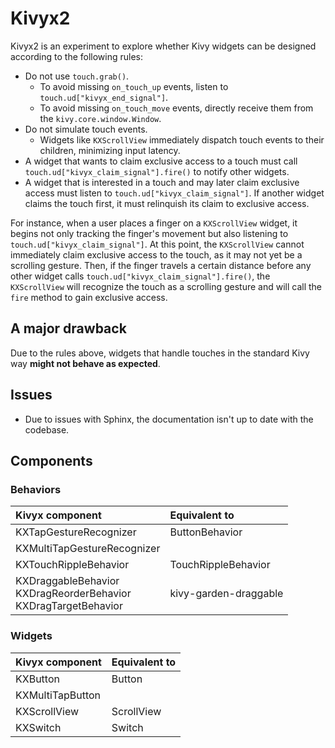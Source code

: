 # Kivyx2

Kivyx2 is an experiment to explore whether Kivy widgets can be designed according to the following rules:

- Do not use `touch.grab()`.
  - To avoid missing `on_touch_up` events, listen to `touch.ud["kivyx_end_signal"]`.
  - To avoid missing `on_touch_move` events, directly receive them from the `kivy.core.window.Window`.
- Do not simulate touch events.  
  - Widgets like `KXScrollView` immediately dispatch touch events to their children, minimizing input latency.
- A widget that wants to claim exclusive access to a touch must call `touch.ud["kivyx_claim_signal"].fire()` to notify other widgets.
- A widget that is interested in a touch and may later claim exclusive access must listen to `touch.ud["kivyx_claim_signal"]`.
  If another widget claims the touch first, it must relinquish its claim to exclusive access.

For instance, when a user places a finger on a `KXScrollView` widget,
it begins not only tracking the finger's movement but also listening to `touch.ud["kivyx_claim_signal"]`.
At this point, the `KXScrollView` cannot immediately claim exclusive access to the touch, as it may not yet be a scrolling gesture.
Then, if the finger travels a certain distance before any other widget calls `touch.ud["kivyx_claim_signal"].fire()`,
the `KXScrollView` will recognize the touch as a scrolling gesture and will call the `fire` method to gain exclusive access.


## A major drawback

Due to the rules above, widgets that handle touches in the standard Kivy way **might not behave as expected**.

## Issues

- Due to issues with Sphinx, the documentation isn't up to date with the codebase.

## Components

### Behaviors

| Kivyx component | Equivalent to |
|:---|:---|
| KXTapGestureRecognizer | ButtonBehavior |
| KXMultiTapGestureRecognizer |
| KXTouchRippleBehavior | TouchRippleBehavior |
| KXDraggableBehavior <br> KXDragReorderBehavior <br> KXDragTargetBehavior | kivy-garden-draggable |

### Widgets

| Kivyx component | Equivalent to |
|:---|:---|
| KXButton | Button |
| KXMultiTapButton | |
| KXScrollView | ScrollView |
| KXSwitch | Switch |

